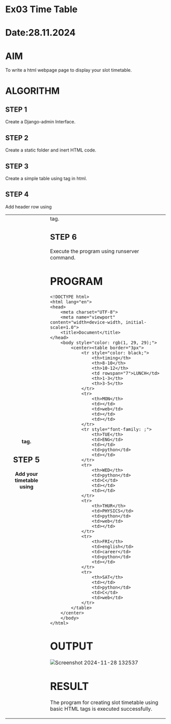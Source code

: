 # Ex03 Time Table
# Date:28.11.2024
# AIM
To write a html webpage page to display your slot timetable.

# ALGORITHM
## STEP 1
Create a Django-admin Interface.

## STEP 2
Create a static folder and inert HTML code.

## STEP 3
Create a simple table using <table> tag in html.

## STEP 4
Add header row using <th> tag.

## STEP 5
Add your timetable using <td> tag.

## STEP 6
Execute the program using runserver command.

# PROGRAM
```
<!DOCTYPE html>
<html lang="en">
<head>
    <meta charset="UTF-8">
    <meta name="viewport" content="width=device-width, initial-scale=1.0">
    <title>Document</title>
</head>
    <body style="color: rgb(1, 29, 29);">
        <center><table border="3px">
            <tr style="color: black;">
                <th>timing</th>
                <th>8-10</th>
                <th>10-12</th> 
                <td rowspan="7">LUNCH</td>    
                <th>1-3</th>       
                <th>3-5</th>
            </tr>
            <tr>
                <th>MON</th>
                <td></td>
                <td>web</td>
                <td></td>
                <td></td>
            </tr>
            <tr style="font-family: ;">
                <th>TUE</th>
                <td>ENG</td>
                <td></td>
                <td>python</td>
                <td></td>
            </tr>
            <tr>
                <th>WED</th>
                <td>python</td>
                <td>C</td>
                <td></td>
                <td></td>
            </tr>
            <tr>
                <th>THUR</th>
                <td>PHYSICS</td>
                <td>python</td>
                <td>web</td>
                <td></td>
            </tr>
            <tr>
                <th>FRI</th>
                <td>english</td>
                <td>career</td>
                <td>python</td>
                <td></td>
            </tr>
            <tr>
                <th>SAT</th>
                <td></td>
                <td>python</td>
                <td>C</td>
                <td>web</td>
            </tr>
        </table>
    </center>
    </body>
</html>

````
# OUTPUT
![Screenshot 2024-11-28 132537](https://github.com/user-attachments/assets/63b43ffa-2f6f-4a7f-ac79-1942c8ac8d24)


# RESULT
The program for creating slot timetable using basic HTML tags is executed successfully.
